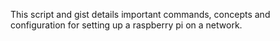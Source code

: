 This script and gist details important commands, concepts and configuration for setting up a raspberry pi on a network.  
